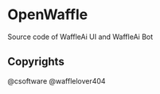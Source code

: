 # OpenWaffle

Source code of WaffleAi UI and WaffleAi Bot



## Copyrights

@csoftware
@wafflelover404
